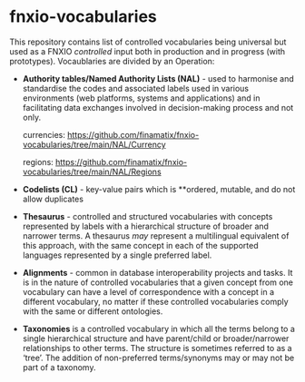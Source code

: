 # fnxio-vocabularies
This repository contains list of controlled vocabularies being universal but used as a FNXIO *controlled* input both in production and in progress (with prototypes).
Vocaublaries are divided by an Operation:

- **Authority tables/Named Authority Lists (NAL)** - used to harmonise and standardise the codes and associated labels used in various environments (web platforms, systems and applications) and in facilitating data exchanges involved in decision-making process and not only.

  currencies:   https://github.com/finamatix/fnxio-vocabularies/tree/main/NAL/Currency
  
  regions: https://github.com/finamatix/fnxio-vocabularies/tree/main/NAL/Regions
  
- **Codelists (CL)** - key-value pairs which is **ordered, mutable, and do not allow duplicates
  
- **Thesaurus** - controlled and structured vocabularies with concepts represented by labels with a hierarchical structure of broader and narrower terms. A thesaurus *may* represent a multilingual equivalent of this approach, with the same concept in each of the supported languages represented by a single preferred label.
  
- **Alignments** - common in database interoperability projects and tasks. It is in the nature of controlled vocabularies that a given concept from one vocabulary can have a level of correspondence with a concept in a different vocabulary, no matter if these controlled vocabularies comply with the same or different ontologies.
  
- **Taxonomies** is a controlled vocabulary in which all the terms belong to a single hierarchical structure and have parent/child or broader/narrower relationships to other terms. The structure is sometimes referred to as a ‘tree’. The addition of non-preferred terms/synonyms may or may not be part of a taxonomy.

